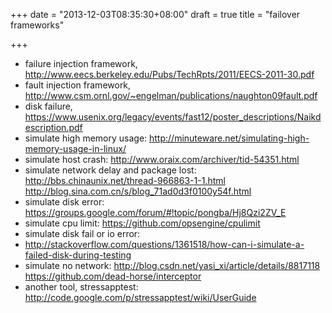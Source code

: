 +++
date = "2013-12-03T08:35:30+08:00"
draft = true
title = "failover frameworks"

+++



* failure injection framework, <http://www.eecs.berkeley.edu/Pubs/TechRpts/2011/EECS-2011-30.pdf>
* fault injection framework, <http://www.csm.ornl.gov/~engelman/publications/naughton09fault.pdf>
* disk failure, <https://www.usenix.org/legacy/events/fast12/poster_descriptions/Naikdescription.pdf>
* simulate high memory usage: <http://minuteware.net/simulating-high-memory-usage-in-linux/>
* simulate host crash: <http://www.oraix.com/archiver/tid-54351.html>
* simulate network delay and package lost: <http://bbs.chinaunix.net/thread-966863-1-1.html> <http://blog.sina.com.cn/s/blog_71ad0d3f0100y54f.html>
* simulate disk error: <https://groups.google.com/forum/#!topic/pongba/Hj8Qzi2ZV_E>
* simulate cpu limit: <https://github.com/opsengine/cpulimit>
* simulate disk fail or io error:
* <http://stackoverflow.com/questions/1361518/how-can-i-simulate-a-failed-disk-during-testing>
* simulate no network: <http://blog.csdn.net/yasi_xi/article/details/8817118> <https://github.com/dead-horse/interceptor>
* another tool, stressapptest: <http://code.google.com/p/stressapptest/wiki/UserGuide>